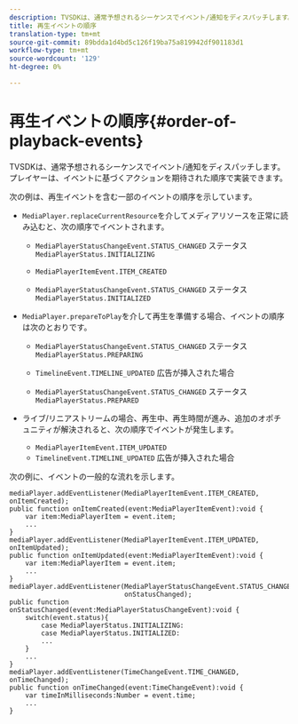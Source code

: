 ```yaml
---
description: TVSDKは、通常予想されるシーケンスでイベント/通知をディスパッチします。 プレイヤーは、イベントに基づくアクションを期待された順序で実装できます。
title: 再生イベントの順序
translation-type: tm+mt
source-git-commit: 89bdda1d4bd5c126f19ba75a819942df901183d1
workflow-type: tm+mt
source-wordcount: '129'
ht-degree: 0%

---
```



# 再生イベントの順序{#order-of-playback-events}

TVSDKは、通常予想されるシーケンスでイベント/通知をディスパッチします。 プレイヤーは、イベントに基づくアクションを期待された順序で実装できます。

<!--<a id="section_6E34A6C7936245D88DEB3315DA64598B"></a>-->

次の例は、再生イベントを含む一部のイベントの順序を示しています。

* `MediaPlayer.replaceCurrentResource`を介してメディアリソースを正常に読み込むと、次の順序でイベントされます。

   * `MediaPlayerStatusChangeEvent.STATUS_CHANGED` ステータス  `MediaPlayerStatus.INITIALIZING`

   * `MediaPlayerItemEvent.ITEM_CREATED`
   * `MediaPlayerStatusChangeEvent.STATUS_CHANGED` ステータス  `MediaPlayerStatus.INITIALIZED`

* `MediaPlayer.prepareToPlay`を介して再生を準備する場合、イベントの順序は次のとおりです。

   * `MediaPlayerStatusChangeEvent.STATUS_CHANGED` ステータス  `MediaPlayerStatus.PREPARING`

   * `TimelineEvent.TIMELINE_UPDATED` 広告が挿入された場合
   * `MediaPlayerStatusChangeEvent.STATUS_CHANGED` ステータス  `MediaPlayerStatus.PREPARED`

* ライブ/リニアストリームの場合、再生中、再生時間が進み、追加のオポチュニティが解決されると、次の順序でイベントが発生します。

   * `MediaPlayerItemEvent.ITEM_UPDATED`
   * `TimelineEvent.TIMELINE_UPDATED` 広告が挿入された場合

<!--<a id="section_76C13548AF934868B70757CA5489E516"></a>-->

次の例に、イベントの一般的な流れを示します。

```
mediaPlayer.addEventListener(MediaPlayerItemEvent.ITEM_CREATED, onItemCreated); 
public function onItemCreated(event:MediaPlayerItemEvent):void { 
    var item:MediaPlayerItem = event.item; 
    ... 
} 
mediaPlayer.addEventListener(MediaPlayerItemEvent.ITEM_UPDATED, onItemUpdated); 
public function onItemUpdated(event:MediaPlayerItemEvent):void { 
    var item:MediaPlayerItem = event.item; 
    ... 
} 
mediaPlayer.addEventListener(MediaPlayerStatusChangeEvent.STATUS_CHANGED,  
                             onStatusChanged); 
public function onStatusChanged(event:MediaPlayerStatusChangeEvent):void { 
    switch(event.status){ 
        case MediaPlayerStatus.INITIALIZING: 
        case MediaPlayerStatus.INITIALIZED: 
        ... 
    } 
    ... 
} 
mediaPlayer.addEventListener(TimeChangeEvent.TIME_CHANGED, onTimeChanged); 
public function onTimeChanged(event:TimeChangeEvent):void { 
    var timeInMilliseconds:Number = event.time; 
    ... 
}
```

